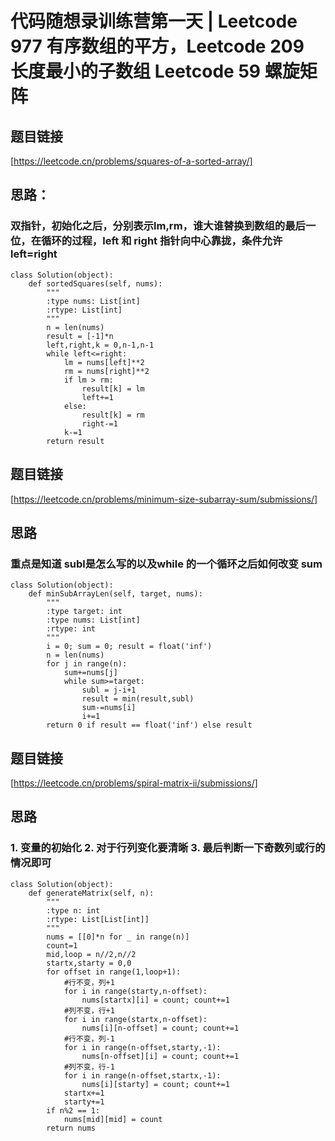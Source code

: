 # 代码随想录训练营第一天 | Leetcode 977 有序数组的平方，Leetcode 209 长度最小的子数组 Leetcode 59 螺旋矩阵

## 题目链接
[https://leetcode.cn/problems/squares-of-a-sorted-array/]

## 思路：
### 双指针，初始化之后，分别表示lm,rm，谁大谁替换到数组的最后一位，在循环的过程，left 和 right 指针向中心靠拢，条件允许 left=right

```
class Solution(object):
    def sortedSquares(self, nums):
        """
        :type nums: List[int]
        :rtype: List[int]
        """
        n = len(nums)
        result = [-1]*n
        left,right,k = 0,n-1,n-1
        while left<=right:
            lm = nums[left]**2
            rm = nums[right]**2
            if lm > rm:
                result[k] = lm
                left+=1
            else:
                result[k] = rm
                right-=1
            k-=1
        return result 
```
## 题目链接
[https://leetcode.cn/problems/minimum-size-subarray-sum/submissions/]
## 思路
### 重点是知道 subl是怎么写的以及while 的一个循环之后如何改变 sum
```
class Solution(object):
    def minSubArrayLen(self, target, nums):
        """
        :type target: int
        :type nums: List[int]
        :rtype: int
        """
        i = 0; sum = 0; result = float('inf')
        n = len(nums)
        for j in range(n):
            sum+=nums[j]
            while sum>=target:
                subl = j-i+1
                result = min(result,subl)
                sum-=nums[i]
                i+=1
        return 0 if result == float('inf') else result
```

## 题目链接
[https://leetcode.cn/problems/spiral-matrix-ii/submissions/]
## 思路
### 1. 变量的初始化 2. 对于行列变化要清晰 3. 最后判断一下奇数列或行的情况即可

```
class Solution(object):
    def generateMatrix(self, n):
        """
        :type n: int
        :rtype: List[List[int]]
        """
        nums = [[0]*n for _ in range(n)]
        count=1
        mid,loop = n//2,n//2
        startx,starty = 0,0
        for offset in range(1,loop+1):
            #行不变，列+1
            for i in range(starty,n-offset):
                nums[startx][i] = count; count+=1
            #列不变，行+1
            for i in range(startx,n-offset):
                nums[i][n-offset] = count; count+=1
            #行不变，列-1
            for i in range(n-offset,starty,-1):
                nums[n-offset][i] = count; count+=1
            #列不变，行-1
            for i in range(n-offset,startx,-1):
                nums[i][starty] = count; count+=1
            startx+=1
            starty+=1
        if n%2 == 1:
            nums[mid][mid] = count
        return nums
```